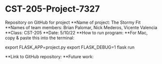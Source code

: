 # CST-205-Project-7327
Repository on GitHub for project
**Name of project: The Stormy Fit
**Names of team members: Brian Palomar, Nick Mederos, Vicente Valencia
**Class: CST-205
**Date: 5/10/22
**How to run program: 
**For Mac, copy & paste this into the terminal:

export FLASK_APP=project.py
export FLASK_DEBUG=1
flask run

**Link to GitHub repository: 
**Future work: 
